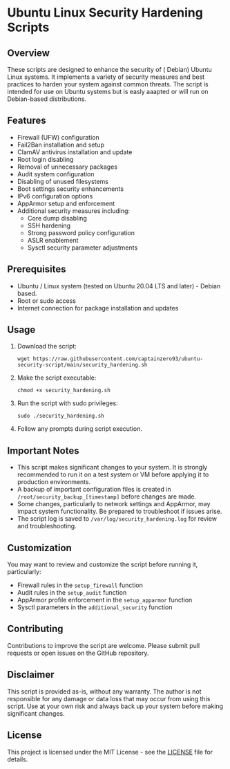# Ubuntu Linux Security Hardening Scripts

## Overview

These scripts are designed to enhance the security of ( Debian) Ubuntu Linux systems. It implements a variety of security measures and best practices to harden your system against common threats. The script is intended for use on Ubuntu systems but is easly aaapted or will run on Debian-based distributions.

## Features

- Firewall (UFW) configuration
- Fail2Ban installation and setup
- ClamAV antivirus installation and update
- Root login disabling
- Removal of unnecessary packages
- Audit system configuration
- Disabling of unused filesystems
- Boot settings security enhancements
- IPv6 configuration options
- AppArmor setup and enforcement
- Additional security measures including:
  - Core dump disabling
  - SSH hardening
  - Strong password policy configuration
  - ASLR enablement
  - Sysctl security parameter adjustments

## Prerequisites

- Ubuntu / Linux system (tested on Ubuntu 20.04 LTS and later) - Debian based.
- Root or sudo access
- Internet connection for package installation and updates

## Usage

1. Download the script:
   ```
   wget https://raw.githubusercontent.com/captainzero93/ubuntu-security-script/main/security_hardening.sh
   ```

2. Make the script executable:
   ```
   chmod +x security_hardening.sh
   ```

3. Run the script with sudo privileges:
   ```
   sudo ./security_hardening.sh
   ```

4. Follow any prompts during script execution.

## Important Notes

- This script makes significant changes to your system. It is strongly recommended to run it on a test system or VM before applying it to production environments.
- A backup of important configuration files is created in `/root/security_backup_[timestamp]` before changes are made.
- Some changes, particularly to network settings and AppArmor, may impact system functionality. Be prepared to troubleshoot if issues arise.
- The script log is saved to `/var/log/security_hardening.log` for review and troubleshooting.

## Customization

You may want to review and customize the script before running it, particularly:

- Firewall rules in the `setup_firewall` function
- Audit rules in the `setup_audit` function
- AppArmor profile enforcement in the `setup_apparmor` function
- Sysctl parameters in the `additional_security` function

## Contributing

Contributions to improve the script are welcome. Please submit pull requests or open issues on the GitHub repository.

## Disclaimer

This script is provided as-is, without any warranty. The author is not responsible for any damage or data loss that may occur from using this script. Use at your own risk and always back up your system before making significant changes.

## License

This project is licensed under the MIT License - see the [LICENSE](LICENSE) file for details.
